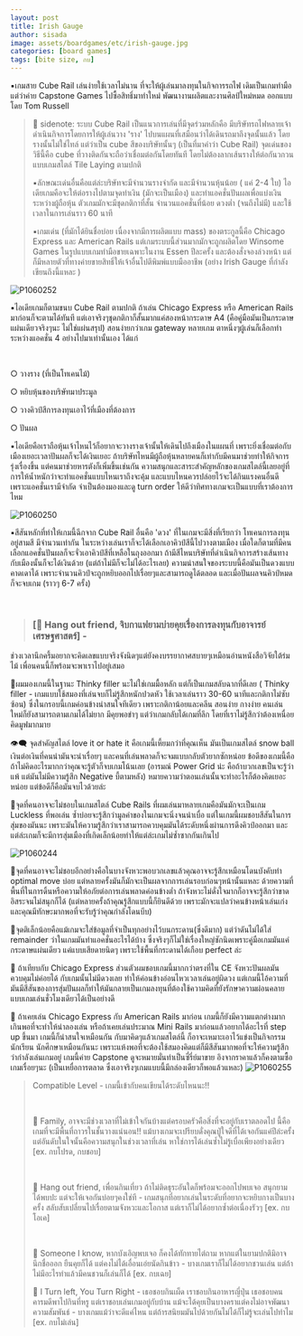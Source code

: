 ```yaml
---
layout: post
title: Irish Gauge
author: sisada
image: assets/boardgames/etc/irish-gauge.jpg
categories: [board games]
tags: [bite size, กบ]
---
```



▪️เกมสาย Cube Rail เล่นง่ายใช้เวลาไม่นาน ที่จะให้ผู้เล่นมาลงทุนในกิจการรถไฟ เดิมเป็นเกมทำมือแต่ว่าค่าย Capstone Games ไปซื้อสิทธิ์มาทำใหม่ พัฒนางานผลิตและงานศิลป์ใหม่หมด ออกแบบโดย Tom Russell


> 
> 
> 📌 sidenote: ระบบ Cube Rail เป็นแนวการเล่นที่มีจุดร่วมหลักคือ มีบริษัทรถไฟหลายเจ้าดำเนินกิจการโดยการให้ผู้เล่นวาง 'ราง' ไปบนแผนที่เสมือนว่าได้เดินรถมาถึงจุดนั้นแล้ว โดยรางนั้นไม่ใช่ไทล์ แต่ว่าเป็น cube สีของบริษัทนั้นๆ (เป็นที่มาคำว่า Cube Rail) จุดเด่นของวิธีนี้คือ cube ที่วางติดกันจะถือว่าเชื่อมต่อกันโดยทันที โดยไม่ต้องลากเส้นรางให้ต่อกันวกวนแบบเกมสไตล์ Tile Laying ตามปกติ
> 
> 
> 
> 
> 
> 
> 
> 
> ▪️ลักษณะเด่นอื่นคือแต่ล่ะบริษัทจะมีจำนวนรางจำกัด และมีจำนวนหุ้นน้อย ( แค่ 2-4 ใบ) ไอเดียเกมคือจะให้ต่อรางไปตามจุดทำเงิน (มักจะเป็นเมือง) และทำแอคชั่นปันผลเพื่อแบ่งเงินระหว่างผู้ถือหุ้น ตัวเกมมักจะมีชุดกติกาที่สั้น จำนวนแอคชั่นที่น้อย ดวงต่ำ (จนถึงไม่มี) และใช้เวลาในการเล่นราว 60 นาที
> 
> 
> 
> 
> 
> 
> 
> 
> ▪️เกมเด่น (ที่มักได้ยินชื่อบ่อย เนื่องจากมีการผลิตแบบ mass) ของตระกูลนี้คือ Chicago Express และ American Rails แต่เกมระบบนี้ส่วนมากมักจะถูกผลิตโดย Winsome Games ในรูปแบบเกมทำมือขายเฉพาะในงาน Essen ปีละครั้ง และต้องสั่งจองล่วงหน้า แต่ก็มีหลายตัวที่ทางค่ายขายสิทธิ์ให้เจ้าอื่นไปตีพิมพ์แบบมืออาชีพ (อย่าง Irish Gauge ที่กำลังเขียนถึงนี้แหละ )
> 



![P1060252](https://boardnbon.files.wordpress.com/2019/10/p1060252.jpg)


▪️ไอเดียเกมก็ตามขนบ Cube Rail ตามปกติ ถ้าเล่น Chicago Express หรือ American Rails มาก่อนก็จะตามได้ทันที แต่เอาจริงๆชุดกติกาก็สั้นมากแค่สองหน้ากระดาษ A4 (คือคู่มือมันเป็นกระดาษแผ่นเดียวจริงๆนะ ไม่ใช่แผ่นสรุป) สอนง่ายกว่าเกม gateway หลายเกม ตาหนึ่งๆผู้เล่นก็เลือกทำระหว่างแอคชั่น 4 อย่างไปมาเท่านั้นเอง ได้แก่


 


○ วางราง (ที่เป็นโทเคนไม้)


○ หยิบหุ้นของบริษัทมาประมูล


○ วางคิวป์สีการลงทุนเอาไว้ที่เมืองที่ต้องการ


○ ปันผล








▪️ไอเดียคือเราถือหุ้นเจ้าไหนไว้ก็อยากจะวางรางเจ้านั้นให้เดินไปถึงเมืองในแผนที่ เพราะยิ่งเชื่อมต่อกับเมืองเยอะเวลาปันผลก็จะได้เงินเยอะ ถ้าบริษัทไหนมีผู้ถือหุ้นหลายคนก็เท่ากับมีคนมาช่วยทำให้กิจการรุ่งเรื่องขึ้น แต่คนมาช่วยหารตังก็เพิ่มขึ้นเช่นกัน ความสนุกและสาระสำคัญหลักของเกมสไตล์นี้เลยอยู่ที่การให้น้ำหนักว่าจะทำแอคชั่นแบบไหนเราถึงจะคุ้ม และแบบไหนควรปล่อยไว้จะได้กินแรงคนอื่นดี เพราะแอคชั่นเรามีจำกัด จำเป็นต้องมองและดู turn order ให้ดีว่าทิศทางเกมจะเป็นแบบที่เราต้องการไหม


![P1060250](https://boardnbon.files.wordpress.com/2019/10/p1060250.jpg)




▪️สีสันหลักที่ทำให้เกมนี้ฉีกจาก Cube Rail อื่นคือ 'ดวง' ที่ในเกมจะมีสิ่งที่เรียกว่า โทเคนการลงทุนอยู่สามสี มีจำนวนเท่ากัน ในระหว่างเล่นเราก็จะได้เลือกเอาคิวป์สีนี้ไปวางตามเมือง เมื่อใดก็ตามที่มีคนเลือกแอคชั่นปันผลก็จะจั่วเอาคิวป์สีที่เหลือในถุงออกมา ถ้ามีสีไหนบริษัทที่ดำเนินกิจการสร้างเส้นทางกับเมืองนั้นก็จะได้เงินด้วย (แต่ถ้าไม่มีก็จะไม่ได้อะไรเลย) ความน่าสนใจของระบบนี้คือมันเป็นดวงแบบคาดเดาได้ เพราะจำนวนคิวป์จะถูกหยิบออกไปเรื่อยๆและสามารถดูได้ตลอด และเมื่อปันผลจนคิวป์หมดก็จะจบเกม (ราวๆ 6-7 ครั้ง)



 







> 
> ### [🐸 Hang out friend, จิบกาแฟยามบ่ายคุยเรื่องการลงทุนกับอาจารย์เศรษฐศาสตร์] -
> 
> 
> 



ช่วงเวลานึกครึ้มอยากจะคิดเลขแบบจริงจังนิดๆแต่ยังคงบรรยากาศสบายๆเหมือนอ่านหนังสือวิจัยใต้ร่มไม้ เพื่อนคนนี้ก็พร้อมจะพาเราไปอยู่เสมอ








🔹ผมมองเกมนี้ในฐานะ Thinky filler นะไม่ใช่เกมมื้อหลัก แต่ก็เป็นเกมสลับฉากที่ดีเลย ( Thinky filler - เกมแบบใช้สมองที่เล่นจบก็ไม่รู้สึกหนักปวดหัว ใช้เวลาเล่นราว 30-60 นาทีและกติกาไม่ซับซ้อน) ซึ่งในกรอบนี้เกมค่อนข้างน่าสนใจทีเดียว เพราะกติกาน้อยและคลีน สอนง่าย กางง่าย คนเล่นใหม่ก็ยังสามารถตามเกมได้ไม่ยาก มีคุยพอขำๆ แต่ว่าเกมกลับได้เกมที่ลึก โดยที่เราไม่รู้สึกว่าต้องเหนื่อยคิดมูฟมากมาย








👁‍🗨 จุดสำคัญสไตล์ love it or hate it คือเกมนี้เหี้ยมกว่าที่คุณเห็น มันเป็นเกมสไตล์ snow ball เงินต่อเงินที่คนนำมันจะนำเรื่อยๆ และคนที่เล่นพลาดก็จะจมแบบกลับตัวยากซักหน่อย ข้อดีของเกมนี้คือถ้าไม่คิดอะไรมากกว่าคุณจะรู้ตัวก็จบเกมโน้นเลย (อารมณ์ Power Grid น่ะ คือถ้าบวกเลขเป็นจะรู้ว่าแพ้ แต่มันไม่มีความรู้สึก Negative บี้ตามหลัง) หมายความว่าตอนเล่นนั้นจะทำอะไรก็ต้องคิดเยอะหน่อย แต่ข้อดีก็คือมันจบไวด้วยล่ะ








🔹จุดที่คนอาจจะไม่ชอบในเกมสไตล์ Cube Rails ที่ผมเล่นมาหลายเกมคือมันมักจะเป็นเกม Luckless ที่พอเล่น ซ้ำบ่อยจะรู้สึกว่ามูลค่าของในเกมจะนิ่งจนน่าเบื่อ แต่ในเกมนี้ผมชอบสีสันในการสุ่มของมันนะ เพราะมันให้ความรู้สึกว่าเราสามารถควบคุมมันได้ระดับหนึ่งผ่านการดึงคิวป์ออกมา และแต่ล่ะเกมก็จะมีการสุ่มเมืองที่เกิดเล็กน้อยทำให้แต่ล่ะเกมไม่ซ้ำซากกันเกินไป





![P1060244](https://boardnbon.files.wordpress.com/2019/10/p1060244.jpg)


🔸จุดที่คนอาจจะไม่ชอบอีกอย่างคือในบางจังหวะพอบวกเลขแล้วคุณอาจจะรู้สึกเหมือนโดนบังคับทำ optimal move บ่อย แต่หลายครั้งมันก็มักจะเป็นผลจากการเล่นรอบก่อนๆหน้านั้นแหละ ด้วยความที่พื้นที่ในการดิ้นหรือความให้อภัยต่อการเล่นพลาดค่อนข้างต่ำ ถ้าจังหวะไม่ดั่งใจมากก็อาจจะรู้สึกว่าขาดอิสระจนไม่สนุกก็ได้ (แต่หลายครั้งถ้าคุณรู้สึกแบบนี้ก็ยินดีด้วย เพราะมักจะแปลว่าคนข้างหน้าเล่นเก่งและคุณมีทักษะมากพอที่จะรับรู้ว่าคุณกำลังโดนบีบ)








🔸จุดติเล็กน้อยคือแม้เกมจะใส่ข้อมูลที่จำเป็นทุกอย่างไว้บนกระดาน(ซึ่งดีมาก) แต่ว่าดันไม่ได้ใส่ remainder ว่าในเกมมันทำแอคชั่นอะไรได้บ้าง ซึ่งจริงๆก็ไม่ใช่เรื่องใหญ่ซักนิดเพราะคู่มือเกมมันแค่กระดาษแผ่นเดียว แค่แบบเสียดายนิดๆ เพราะใช้พื้นที่กระดานได้เกือบ perfect ล่ะ 








💭 ถ้าเทียบกับ Chicago Express ส่วนตัวผมชอบเกมนี้มากกว่าตรงที่ใน CE จังหวะปันผลมันควบคุมไม่ค่อยได้ กับเกมนั้นไม่มีดวงเลย ทำให้ค่อนข้างอ่อนไหวเวลาเล่นอยู่ผิดวง แต่เกมนี้ไอ้ความที่มันมีสีสันของการสุ่มปันผลก็ทำให้มันกลายเป็นเกมลงทุนที่ต้องใช้ความคิดที่ยังรักษาความผ่อนคลายแบบเกมเล่นชั่วโมงเดียวได้เป็นอย่างดี








💭 ถ้าเคยเล่น Chicago Express กับ American Rails มาก่อน เกมนี้ก็ยังมีความแตกต่างมากเกินพอที่จะทำให้น่าลองเล่น หรือถ้าเคยเล่นประมาณ Mini Rails มาก่อนแล้วอยากได้อะไรที่ step up ขึ้นมา เกมนี้ก็น่าสนใจเหมือนกัน กับมาคิดๆแล้วเกมสไตล์นี้ ก็อาจะเหมาะเอาไว้แข่งเป็นกิจกรรมนักเรียน นักศึกษาเหมือนกันนะ เพราะแห้งพอที่จะต้องใช้สมองคิดแต่ก็มีสีสันมากพอที่จะให้ความรู้สึกว่ากำลังเล่นเกมอยู่ เกมนี้ค่าย Capstone ดูจะหมายมั่นทำเป็นซี่รี่ย์มาขาย อิงจากราคาแล้วก็คงตามซื้อเกมเรื่อยๆนะ (เป็นเหยื่อการตลาด ซึ่งเอาจริงๆเกมแบบนี้มีกล่องเดียวก็พอแล้วแหละ)
![P1060255](https://boardnbon.files.wordpress.com/2019/10/p1060255.jpg)


> 
> 
> Compatible Level - เกมนี้เข้ากับคนเขียนได้ระดับไหนนะ!!
> 
> 
>  
> 
> 
> 🐸 Family, อาจจะมีช่วงเวลาที่ไม่เข้าใจกันบ้างแต่ครอบครัวคือสิ่งที่จะอยู่กับเราตลอดไป นี้คือเกมที่จะมีพื้นที่ถาวรในชั้นวางแน่นอน!! แม้บางเกมจะเปรียบดั่งคุณปู่ใจดีที่ได้เจอกันแค่ปีล่ะครั้ง แต่อันดับในใจนั้นคือความสนุกในช่วงเวลาที่เล่น หาใช่การได้เล่นซ้ำไม่รู้เบื่อเพียงอย่างเดียว [ex. กบโปรด, กบชอบ]
> 
> 
>  
> 
> 
> 🐸 Hang out friend, เพื่อนกินเที่ยว ถ้าไม่ติดธุระอันใดก็พร้อมจะออกไปพบเจอ สนุกยามได้พบปะ แต่จะให้เจอกันบ่อยๆคงใช่ที - เกมสนุกที่อยากเล่นในระดับที่อยากจะหยิบกางเป็นบางครั้ง สลับสับเปลี่ยนไปเรื่อยตามจังหวะและโอกาส แต่เราก็ไม่ได้อยากซ้ำต่อเนื่องรัวๆ [ex. กบโอเค]
> 
> 
>  
> 
> 
> 🐸 Someone I know, หากบังเอิญพบเจอ ก็คงได้ทักทายไต่ถาม หากแต่ในยามปกติมิอาจนึกชื่อออก ยืนคุยก็ได้ แต่คงไม่ได้เอื่อนเอ่ยนัดกินข้าว - บางเกมเราก็ไม่ได้อยากชวนเล่น แต่ถ้าไม่มีอะไรทำแล้วมีคนชวนก็เล่นก็ได้ [ex. กบเฉย]
> 
> 🐸 I Turn left, You Turn Right - เธอชอบกินเผ็ด เราชอบกินอาหารญี่ปุ่น เธอชอบคนคารมดีพาไปกินที่หรู แต่เราชอบเล่นเกมอยู่กับบ้าน แม้จะได้คุยเป็นบางคราแต่คงไม่อาจพัฒนาความสัมพันธ์ - บางเกมแม้ว่าจะดีแค่ไหน แต่ถ้ารสนิยมมันไปด้วยกันไม่ได้ก็ไม่รู้จะเล่นไปทำไม [ex. กบไม่เล่น]
> 



 

